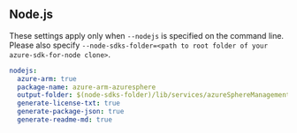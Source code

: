 ## Node.js

These settings apply only when `--nodejs` is specified on the command line.
Please also specify `--node-sdks-folder=<path to root folder of your azure-sdk-for-node clone>`.

``` yaml $(nodejs)
nodejs:
  azure-arm: true
  package-name: azure-arm-azuresphere
  output-folder: $(node-sdks-folder)/lib/services/azureSphereManagement
  generate-license-txt: true
  generate-package-json: true
  generate-readme-md: true
```
